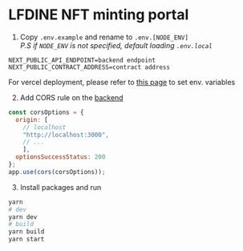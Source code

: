 # LFDINE NFT minting portal

1. Copy `.env.example` and rename to `.env.[NODE_ENV]`<br/>
*P.S if `NODE_ENV` is not specified, default loading `.env.local`* 
```
NEXT_PUBLIC_API_ENDPOINT=backend endpoint
NEXT_PUBLIC_CONTRACT_ADDRESS=contract address

```
For vercel deployment, please refer to [this page](https://vercel.com/docs/concepts/projects/environment-variables?utm_source=next-site&utm_medium=docs&utm_campaign=next-website) to set env. variables

2. Add CORS rule on the [backend](https://github.com/varun1508singh/LFdine-backend)
```javascript
const corsOptions = {
  origin: [
    // localhost
    "http://localhost:3000", 
    // ...
    ],
  optionsSuccessStatus: 200
};
app.use(cors(corsOptions));

```
3. Install packages and run

```bash
yarn 
# dev
yarn dev
# build
yarn build
yarn start
```
